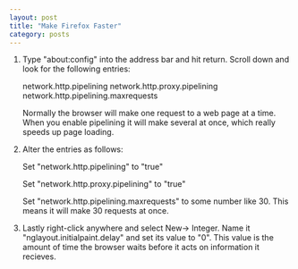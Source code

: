 ```yaml
---
layout: post
title: "Make Firefox Faster"
category: posts
---
```

<p>
<ol>

<li>Type "about:config" into the address bar and hit return. Scroll down and
look for the following entries:<br />

network.http.pipelining network.http.proxy.pipelining<br />
network.http.pipelining.maxrequests<br />

Normally the browser will make one request to a web page at a time. When you
enable pipelining it will make several at once, which really speeds up page
loading.<br />
</li>
<li>
Alter the entries as follows:<br />

Set "network.http.pipelining" to "true"<br />

Set "network.http.proxy.pipelining" to "true"<br />

Set "network.http.pipelining.maxrequests" to some number like 30. This means
it will make 30 requests at once.<br />
</li>
<li>
Lastly right-click anywhere and select New-> Integer. Name it
"nglayout.initialpaint.delay" and set its value to "0". This value is the
amount of time the browser waits before it acts on information it
recieves.<br />
</li>
</ol>
</p>